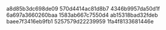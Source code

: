 a8d85b3dc698de09
570d4414ac81d8b7
4346b9957da50d1f
6a697a3660260baa
1583ab667c7550d4
ab15318bad32fdeb
baee7f3416eb9fb1
5257579d22239959
1fa4f8133681446e
